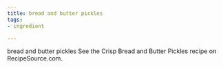 ```yaml
---
title: bread and butter pickles
tags:
- ingredient

---
```

bread and butter pickles See the Crisp Bread and Butter Pickles recipe on RecipeSource.com.
